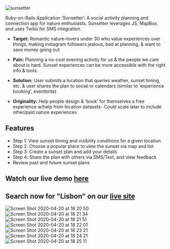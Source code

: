 ![sunsetter](https://user-images.githubusercontent.com/5489258/79816415-cd17e280-8348-11ea-95a0-337f9d6402f9.png)

Ruby-on-Rails Application ’Sunsetter’: A social activity planning and connection app for nature enthusiasts. Sunsetter leverages JS, MapBox, and uses Twilio for SMS integration.

* **Target:** Romantic nature-lovers under 30 who value experiences over things, making instagram followers jealous, bad at planning, & want to save money going out

* **Pain:** Planning a no-cost evening activity for us & the people we care about is hard. Sunset experiences can be more accessible with the right info & tools.

* **Solution:** User submits a location that queries weather, sunset timing, etc. & user shares the plan to social or calendars (similar to 'experience booking', eventbrite)

* **Originality:** Help people design & 'book' for themselves a free experience w/help from location datasets- Could scale later to include other/paid nature experiences

## Features
* Step 1: View sunset timing and visibility conditions for a given location
* Step 2: Choose a popular place to view the sunset via map and list
* Step 3: Create a sunset plan and add your details
* Step 4: Share the plan with others via SMS/Text, and view feedback
* Review past and future sunset plans

## Watch our live demo [here](https://youtu.be/lUUJoEvs8Uk?t=630)
## Search now for "Lisbon" on our [live site](http://sunsetter.site/)
![Screen Shot 2020-04-20 at 18 20 50](https://user-images.githubusercontent.com/5489258/79811354-414b8980-833b-11ea-9004-ae0a109ed23f.png)
![Screen Shot 2020-04-20 at 18 21 34](https://user-images.githubusercontent.com/5489258/79811356-43ade380-833b-11ea-8428-9e0bca9594dd.png)
![Screen Shot 2020-04-20 at 18 21 51](https://user-images.githubusercontent.com/5489258/79811358-46103d80-833b-11ea-9f46-6dde89d87416.png)
![Screen Shot 2020-04-20 at 18 22 01](https://user-images.githubusercontent.com/5489258/79811366-49a3c480-833b-11ea-9f5e-0cebce38cfbc.png)
![Screen Shot 2020-04-20 at 18 23 21](https://user-images.githubusercontent.com/5489258/79811370-4c9eb500-833b-11ea-9e88-1d931bcb99f9.png)
![Screen Shot 2020-04-20 at 18 24 21](https://user-images.githubusercontent.com/5489258/79811372-4d374b80-833b-11ea-8f02-158212ce2eb0.png)
![Screen Shot 2020-04-20 at 18 25 11](https://user-images.githubusercontent.com/5489258/79811375-4e687880-833b-11ea-9f09-74b21730dc79.png)
